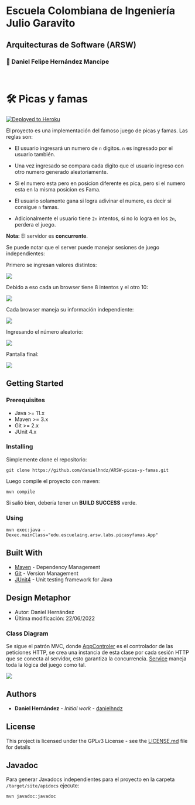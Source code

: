 # Escuela Colombiana de Ingeniería Julio Garavito

## Arquitecturas de Software (ARSW)

### :pushpin: Daniel Felipe Hernández Mancipe

<br/>

# :hammer_and_wrench: Picas y famas

[![Deployed to Heroku](https://www.herokucdn.com/deploy/button.png)](https://powerful-ocean-36245.herokuapp.com/)

El proyecto es una implementación del famoso juego de picas y famas. Las reglas son:

- El usuario ingresará un numero de `n` digitos. `n` es ingresado por el usuario también.

- Una vez ingresado se compara cada digito que el usuario ingreso con otro numero generado aleatoriamente.

- Si el numero esta pero en posicion diferente es pica, pero si el numero esta en la misma posicion es Fama.

- El usuario solamente gana si logra adivinar el numero, es decir si consigue `n` famas.

- Adicionalmente el usuario tiene `2n` intentos, si no lo logra en los `2n`, perdera el juego.

**Nota:** El servidor es **concurrente**.

Se puede notar que el server puede manejar sesiones de juego independientes:

Primero se ingresan valores distintos:

![](../media/1.png?raw=true)

Debido a eso cada un browser tiene 8 intentos y el otro 10:

![](../media/2.png?raw=true)

Cada browser maneja su información independiente:

![](../media/3.png?raw=true)

Ingresando el número aleatorio:

![](../media/4.png?raw=true)

Pantalla final:

![](../media/5.png?raw=true)

## Getting Started

### Prerequisites

- Java >= 11.x
- Maven >= 3.x
- Git >= 2.x
- JUnit 4.x

### Installing

Simplemente clone el repositorio:

```
git clone https://github.com/danielhndz/ARSW-picas-y-famas.git
```

Luego compile el proyecto con maven:

```
mvn compile
```

Si salió bien, debería tener un **BUILD SUCCESS** verde.

### Using

```
mvn exec:java -Dexec.mainClass="edu.escuelaing.arsw.labs.picasyfamas.App"
```

## Built With

- [Maven](https://maven.apache.org/) - Dependency Management
- [Git](https://git-scm.com/) - Version Management
- [JUnit4](https://junit.org/junit4/) - Unit testing framework for Java

## Design Metaphor

- Autor: Daniel Hernández
- Última modificación: 22/06/2022

### Class Diagram

Se sigue el patrón MVC, donde [AppControler](/src/main/java/edu/escuelaing/arsw/labs/picasyfamas/controller/AppController.java) es el controlador de las peticiones HTTP, se crea una instancia de esta clase por cada sesión HTTP que se conecta al servidor, esto garantiza la concurrencia. [Service](/src/main/java/edu/escuelaing/arsw/labs/picasyfamas/service/Service.java) maneja toda la lógica del juego como tal.

![](../media/class_diagram.png?raw=true)

## Authors

- **Daniel Hernández** - _Initial work_ - [danielhndz](https://github.com/danielhndz)

## License

This project is licensed under the GPLv3 License - see the [LICENSE.md](LICENSE.md) file for details

## Javadoc

Para generar Javadocs independientes para el proyecto en la carpeta `/target/site/apidocs` ejecute:

```
mvn javadoc:javadoc
```
